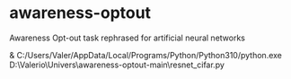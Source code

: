 # awareness-optout
Awareness Opt-out task rephrased for artificial neural networks


& C:/Users/Valer/AppData/Local/Programs/Python/Python310/python.exe D:\Valerio\Univers\awareness-optout-main\resnet_cifar.py